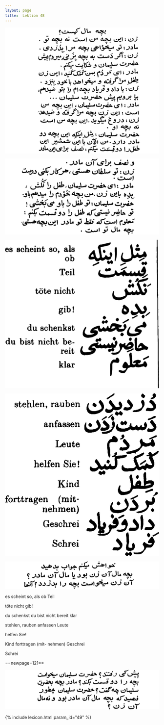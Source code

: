 ```yaml
---
layout: page
title:  Lektion 48
---
```



![image](/assets/s/122.png-04.png)

![image](/assets/s/123.png-02.png)

![image](/assets/s/2col/123.png-09_1L.png)

![image](/assets/s/2col/123.png-09_2R.png)

![image](/assets/s/123.png-10.png)

es scheint so, als ob Teil

töte nicht gib!

du schenkst du bist nicht bereit klar



stehlen, rauben anfassen Leute

helfen Sie!

Kind forttragen (mit- nehmen) Geschrei

Schrei



==newpage=121==

![image](/assets/s/124.png-02.png)


{% include lexicon.html param_id="49" %}
